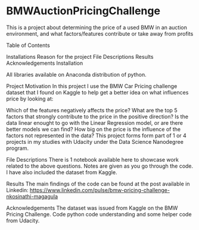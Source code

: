 # BMWAuctionPricingChallenge
This is a project about determining the price of a used BMW in an auction environment, and what factors/features contribute or take away from profits 

Table of Contents

Installations
Reason for the project
File Descriptions
Results
Acknowledgements
Installation

All libraries available on Anaconda distribution of python.

Project Motivation
In this project I use the BMW Car Pricing challenge dataset that I found on Kaggle to help get a better idea on what influences price by looking at:

Which of the features negatively affects the price?
What are the top 5 factors that strongly contribute to the price in the positive direction?
Is the data linear enought to go with the Linear Regression model, or are there better models we can find?
How big on the price is the influence of the factors not represented in the data?
This project forms form part of 1 or 4 projects in my studies with Udacity under the Data Science Nanodegree program.


File Descriptions
There is 1 notebook available here to showcase work related to the above questions.
Notes are given as you go through the code.
I have also included the dataset from Kaggle.

Results
The main findings of the code can be found at the post available in Linkedin: https://www.linkedin.com/pulse/bmw-pricing-challenge-nkosinathi-magagula

Acknowledgements
The dataset was issued from Kaggle on the BMW Pricing Challenge.
Code python code understanding and some helper code from Udacity.
